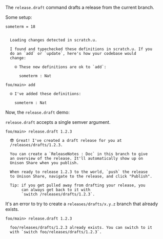 The `release.draft` command drafts a release from the current branch.

Some setup:

```unison
someterm = 18
```

```ucm

  Loading changes detected in scratch.u.

  I found and typechecked these definitions in scratch.u. If you
  do an `add` or `update`, here's how your codebase would
  change:
  
    ⍟ These new definitions are ok to `add`:
    
      someterm : Nat

```
```ucm
foo/main> add

  ⍟ I've added these definitions:
  
    someterm : Nat

```
Now, the `release.draft` demo:

`release.draft` accepts a single semver argument.

```ucm
foo/main> release.draft 1.2.3

  😎 Great! I've created a draft release for you at
  /releases/drafts/1.2.3.
  
  You can create a `ReleaseNotes : Doc` in this branch to give
  an overview of the release. It'll automatically show up on
  Unison Share when you publish.
  
  When ready to release 1.2.3 to the world, `push` the release
  to Unison Share, navigate to the release, and click "Publish".
  
  Tip: if you get pulled away from drafting your release, you
       can always get back to it with
       `switch /releases/drafts/1.2.3`.

```
It's an error to try to create a `releases/drafts/x.y.z` branch that already exists.

```ucm
foo/main> release.draft 1.2.3

  foo/releases/drafts/1.2.3 already exists. You can switch to it
  with `switch foo/releases/drafts/1.2.3`.

```

